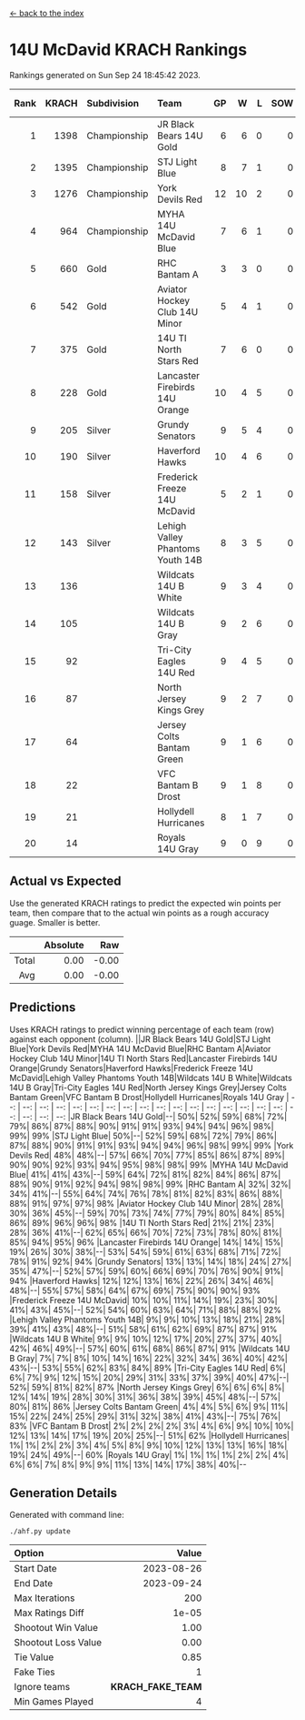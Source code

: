 [<- back to the index](readme.md)
# 14U McDavid KRACH Rankings
Rankings generated on Sun Sep 24 18:45:42 2023.

Rank|KRACH|Subdivision|Team|GP|W|L|SOW|SOL|T|SoS|Exp Wins|Win Diff
---:|---:|:---|:---|---:|---:|---:|---:|---:|---:|---:|---:|---:
1|1398|Championship|JR Black Bears 14U Gold|6|6|0|0|0|0|185|6.9|0.0
2|1395|Championship|STJ Light Blue|8|7|1|0|0|0|424|7.8|-0.0
3|1276|Championship|York Devils Red|12|10|2|0|0|0|460|10.8|-0.0
4|964|Championship|MYHA 14U McDavid Blue|7|6|1|0|0|0|327|6.8|-0.0
5|660|Gold|RHC Bantam A|3|3|0|0|0|0|137|3.9|0.0
6|542|Gold|Aviator Hockey Club 14U Minor|5|4|1|0|0|0|343|4.9|0.0
7|375|Gold|14U TI North Stars Red|7|6|0|0|0|1|85|7.7|0.0
8|228|Gold|Lancaster Firebirds 14U Orange|10|4|5|0|0|1|571|5.7|-0.0
9|205|Silver|Grundy Senators|9|5|4|0|0|0|417|5.9|0.0
10|190|Silver|Haverford Hawks|10|4|6|0|0|0|649|4.8|-0.0
11|158|Silver|Frederick Freeze 14U McDavid|5|2|1|0|0|2|138|4.5|-0.0
12|143|Silver|Lehigh Valley Phantoms Youth 14B|8|3|5|0|0|0|492|3.8|-0.0
13|136||Wildcats 14U B White|9|3|4|0|0|2|339|5.6|0.0
14|105||Wildcats 14U B Gray|9|2|6|0|0|1|427|3.7|0.0
15|92||Tri-City Eagles 14U Red|9|4|5|0|0|0|346|4.8|-0.0
16|87||North Jersey Kings Grey|9|2|7|0|0|0|416|2.9|0.0
17|64||Jersey Colts Bantam Green|9|1|6|0|0|2|290|3.6|0.0
18|22||VFC Bantam B Drost|9|1|8|0|0|0|251|1.9|0.0
19|21||Hollydell Hurricanes|8|1|7|0|0|0|276|1.9|0.0
20|14||Royals 14U Gray|9|0|9|0|0|0|385|0.9|0.0

## Actual vs Expected
Use the generated KRACH ratings to predict the expected win points per team, then compare that to the actual win points as a rough accuracy guage. Smaller is better.

||Absolute|Raw
|---:|---:|---:
|Total|0.00|-0.00
|Avg|0.00|-0.00

## Predictions
Uses KRACH ratings to predict winning percentage of each team (row) against each opponent (column).
||JR Black Bears 14U Gold|STJ Light Blue|York Devils Red|MYHA 14U McDavid Blue|RHC Bantam A|Aviator Hockey Club 14U Minor|14U TI North Stars Red|Lancaster Firebirds 14U Orange|Grundy Senators|Haverford Hawks|Frederick Freeze 14U McDavid|Lehigh Valley Phantoms Youth 14B|Wildcats 14U B White|Wildcats 14U B Gray|Tri-City Eagles 14U Red|North Jersey Kings Grey|Jersey Colts Bantam Green|VFC Bantam B Drost|Hollydell Hurricanes|Royals 14U Gray
| --: | --: | --: | --: | --: | --: | --: | --: | --: | --: | --: | --: | --: | --: | --: | --: | --: | --: | --: | --: | --: 
|JR Black Bears 14U Gold|--| 50%| 52%| 59%| 68%| 72%| 79%| 86%| 87%| 88%| 90%| 91%| 91%| 93%| 94%| 94%| 96%| 98%| 99%| 99%
|STJ Light Blue| 50%|--| 52%| 59%| 68%| 72%| 79%| 86%| 87%| 88%| 90%| 91%| 91%| 93%| 94%| 94%| 96%| 98%| 99%| 99%
|York Devils Red| 48%| 48%|--| 57%| 66%| 70%| 77%| 85%| 86%| 87%| 89%| 90%| 90%| 92%| 93%| 94%| 95%| 98%| 98%| 99%
|MYHA 14U McDavid Blue| 41%| 41%| 43%|--| 59%| 64%| 72%| 81%| 82%| 84%| 86%| 87%| 88%| 90%| 91%| 92%| 94%| 98%| 98%| 99%
|RHC Bantam A| 32%| 32%| 34%| 41%|--| 55%| 64%| 74%| 76%| 78%| 81%| 82%| 83%| 86%| 88%| 88%| 91%| 97%| 97%| 98%
|Aviator Hockey Club 14U Minor| 28%| 28%| 30%| 36%| 45%|--| 59%| 70%| 73%| 74%| 77%| 79%| 80%| 84%| 85%| 86%| 89%| 96%| 96%| 98%
|14U TI North Stars Red| 21%| 21%| 23%| 28%| 36%| 41%|--| 62%| 65%| 66%| 70%| 72%| 73%| 78%| 80%| 81%| 85%| 94%| 95%| 96%
|Lancaster Firebirds 14U Orange| 14%| 14%| 15%| 19%| 26%| 30%| 38%|--| 53%| 54%| 59%| 61%| 63%| 68%| 71%| 72%| 78%| 91%| 92%| 94%
|Grundy Senators| 13%| 13%| 14%| 18%| 24%| 27%| 35%| 47%|--| 52%| 57%| 59%| 60%| 66%| 69%| 70%| 76%| 90%| 91%| 94%
|Haverford Hawks| 12%| 12%| 13%| 16%| 22%| 26%| 34%| 46%| 48%|--| 55%| 57%| 58%| 64%| 67%| 69%| 75%| 90%| 90%| 93%
|Frederick Freeze 14U McDavid| 10%| 10%| 11%| 14%| 19%| 23%| 30%| 41%| 43%| 45%|--| 52%| 54%| 60%| 63%| 64%| 71%| 88%| 88%| 92%
|Lehigh Valley Phantoms Youth 14B|  9%|  9%| 10%| 13%| 18%| 21%| 28%| 39%| 41%| 43%| 48%|--| 51%| 58%| 61%| 62%| 69%| 87%| 87%| 91%
|Wildcats 14U B White|  9%|  9%| 10%| 12%| 17%| 20%| 27%| 37%| 40%| 42%| 46%| 49%|--| 57%| 60%| 61%| 68%| 86%| 87%| 91%
|Wildcats 14U B Gray|  7%|  7%|  8%| 10%| 14%| 16%| 22%| 32%| 34%| 36%| 40%| 42%| 43%|--| 53%| 55%| 62%| 83%| 84%| 89%
|Tri-City Eagles 14U Red|  6%|  6%|  7%|  9%| 12%| 15%| 20%| 29%| 31%| 33%| 37%| 39%| 40%| 47%|--| 52%| 59%| 81%| 82%| 87%
|North Jersey Kings Grey|  6%|  6%|  6%|  8%| 12%| 14%| 19%| 28%| 30%| 31%| 36%| 38%| 39%| 45%| 48%|--| 57%| 80%| 81%| 86%
|Jersey Colts Bantam Green|  4%|  4%|  5%|  6%|  9%| 11%| 15%| 22%| 24%| 25%| 29%| 31%| 32%| 38%| 41%| 43%|--| 75%| 76%| 83%
|VFC Bantam B Drost|  2%|  2%|  2%|  2%|  3%|  4%|  6%|  9%| 10%| 10%| 12%| 13%| 14%| 17%| 19%| 20%| 25%|--| 51%| 62%
|Hollydell Hurricanes|  1%|  1%|  2%|  2%|  3%|  4%|  5%|  8%|  9%| 10%| 12%| 13%| 13%| 16%| 18%| 19%| 24%| 49%|--| 60%
|Royals 14U Gray|  1%|  1%|  1%|  1%|  2%|  2%|  4%|  6%|  6%|  7%|  8%|  9%|  9%| 11%| 13%| 14%| 17%| 38%| 40%|--

## Generation Details

Generated with command line:
```
./ahf.py update
```

| Option | Value |
| :----- | ----: |
| Start Date | 2023-08-26 |
| End Date | 2023-09-24 |
| Max Iterations | 200 |
| Max Ratings Diff | 1e-05 |
| Shootout Win Value | 1.00 |
| Shootout Loss Value | 0.00 |
| Tie Value | 0.85 |
| Fake Ties | 1 |
| Ignore teams | __KRACH_FAKE_TEAM__ |
| Min Games Played | 4 |

